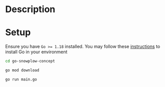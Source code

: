 # Description

# Setup

Ensure you have `Go >= 1.18` installed. You may follow these [instructions](https://go.dev/doc/install) to install Go in your environment

```bash
cd go-snowplow-concept

go mod download

go run main.go

```
